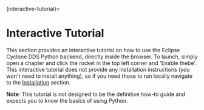 (interactive-tutorial)=
# Interactive Tutorial

This section provides an interactive tutorial on how to use the Eclipse Cyclone DDS Python backend, directly inside the browser. To launch, simply open a chapter and click the rocket in the top left corner and 'Enable thebe'. This interactive tutorial does not provide any installation instructions (you won't need to install anything), so if you need those to run locally navigate to the [Installation](install-cyclonedds-python) section.

**Note**: This tutorial is not designed to be the definitive how-to guide and expects you to know the basics of using Python.
